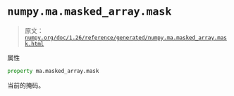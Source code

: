# `numpy.ma.masked_array.mask`

> 原文：[`numpy.org/doc/1.26/reference/generated/numpy.ma.masked_array.mask.html`](https://numpy.org/doc/1.26/reference/generated/numpy.ma.masked_array.mask.html)

属性

```py
property ma.masked_array.mask
```

当前的掩码。
